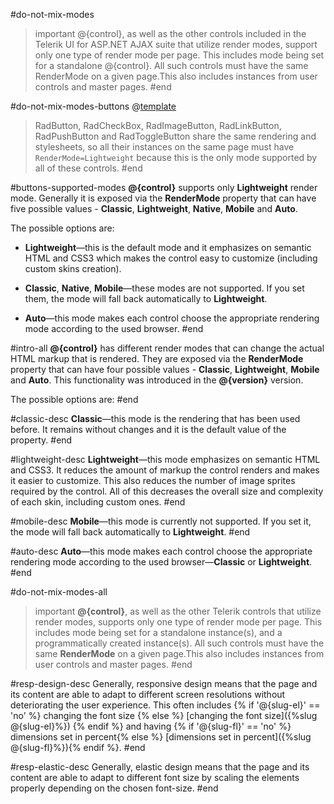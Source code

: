 #do-not-mix-modes
>important @{control}, as well as the other controls included in the Telerik UI for ASP.NET AJAX suite that utilize render modes, support only one type of render mode per page. This includes mode being set for a standalone @{control}. All such controls must have the same RenderMode on a given page.This also includes instances from user controls and master pages.
#end


#do-not-mix-modes-buttons
@[template](/_templates/common/render-mode.md#do-not-mix-modes "control: @{control}")
>
>RadButton, RadCheckBox, RadImageButton, RadLinkButton, RadPushButton and RadToggleButton share the same rendering and stylesheets, so all their instances on the same page must have `RenderMode=Lightweight` because this is the only mode supported by all of these controls.
#end


#buttons-supported-modes
**@{control}** supports only **Lightweight** render mode. Generally it is exposed via the **RenderMode** property that can have five possible values - **Classic**, **Lightweight**, **Native**, **Mobile** and **Auto**.

The possible options are:

* **Lightweight**—this is the default mode and it emphasizes on semantic HTML and CSS3 which makes the control easy to customize (including custom skins creation).

* **Classic**, **Native**, **Mobile**—these modes are not supported. If you set them, the mode will fall back automatically to **Lightweight**.

* **Auto**—this mode makes each control choose the appropriate rendering mode according to the used browser.
#end

#intro-all
**@{control}** has different render modes that can change the actual HTML markup that is rendered.	They are exposed via the **RenderMode** property that can have four	possible values - **Classic**, **Lightweight**, **Mobile** and **Auto**. This functionality was introduced in the **@{version}** version.

The possible options are:
#end

#classic-desc
**Classic**—this mode is the rendering that has been used before. It remains without changes and it is the default value of the property.
#end

#lightweight-desc
**Lightweight**—this mode emphasizes on semantic HTML and CSS3. It reduces the amount of markup the control renders	and makes it easier to customize. This also reduces the number of image sprites required by the control. All of this decreases the overall size and complexity of each skin, including custom ones.
#end

#mobile-desc
**Mobile**—this mode is currently not supported. If you set it, the mode will fall back automatically to **Lightweight**.
#end

#auto-desc
**Auto**—this mode makes each control choose the appropriate rendering mode according to the used	browser—**Classic** or **Lightweight**.
#end

#do-not-mix-modes-all
>important **@{control}**, as well as the other Telerik controls that utilize render modes, supports only one type of render mode per page. This includes mode being set for a standalone instance(s), and a programmatically created instance(s). All such controls must have the same **RenderMode** on a given page.This also includes instances from user controls and master pages.
#end

#resp-design-desc
Generally, responsive design means that the page and its content are able to adapt to different screen resolutions without deteriorating the user experience. This often includes {% if '@{slug-el}' == 'no' %} changing the font size {% else %} [changing the font size]({%slug @{slug-el}%}) {% endif %} and having {% if '@{slug-fl}' == 'no' %} dimensions set in percent{% else %} [dimensions set in percent]({%slug @{slug-fl}%}){% endif %}.
#end

#resp-elastic-desc
Generally, elastic design means that the page and its content are able to adapt to different font size by scaling the elements properly depending on the chosen font-size.
#end




